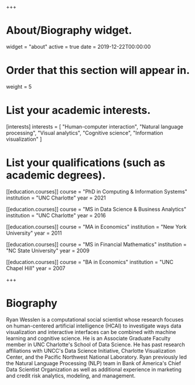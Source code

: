 +++
# About/Biography widget.
widget = "about"
active = true
date = 2019-12-22T00:00:00

# Order that this section will appear in.
weight = 5

# List your academic interests.
[interests]
  interests = [
    "Human-computer interaction",
    "Natural language processing",
    "Visual analytics",
    "Cognitive science",
    "Information visualization"
  ]

# List your qualifications (such as academic degrees).
[[education.courses]]
  course = "PhD in Computing & Information Systems"
  institution = "UNC Charlotte"
  year = 2021

[[education.courses]]
  course = "MS in Data Science & Business Analytics"
  institution = "UNC Charlotte"
  year = 2016
  
[[education.courses]]
  course = "MA in Economics"
  institution = "New York University"
  year = 2011
  
[[education.courses]]
  course = "MS in Financial Mathematics"
  institution = "NC State University"
  year = 2009

[[education.courses]]
  course = "BA in Economics"
  institution = "UNC Chapel Hill"
  year = 2007
 
+++

# Biography

Ryan Wesslen is a computational social scientist whose research focuses on human-centered artificial intelligence (HCAI) to investigate ways data visualization and interactive interfaces can be combined with machine learning and cognitive science. He is an Associate Graduate Faculty member in UNC Charlotte's School of Data Science. He has past research affiliations with UNCC's Data Science Initiative, Charlotte Visualization Center, and the Pacific Northwest National Laboratory. Ryan previously led the Natural Language Processing (NLP) team in Bank of America's Chief Data Scientist Organization as well as additional experience in marketing and credit risk analytics, modeling, and management.

